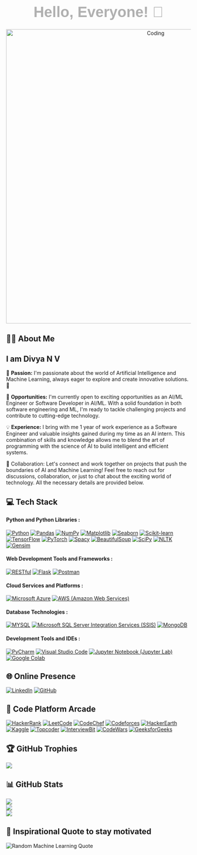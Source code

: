 <h1 align="center" style="font-family: 'Arial', sans-serif; color: B0B0B0; font-size: 40px; font-weight: bold; margin: 10px 0;">Hello, Everyone! 👋</h1>

<div id="badges" align="left">
  <img src="https://komarev.com/ghpvc/?username=your-github-divyanv&color=blueviolet" alt=""/>
 </div>



<p align="center">
  <img src="https://media1.giphy.com/media/4TtTVTmBoXp8txRU0C/giphy.gif" alt="Coding" width="800" />
</p>



## 👨‍💻 About Me
<h2>I am Divya N V</h2>

🎯 **Passion:** I'm passionate about the world of Artificial Intelligence and Machine Learning, always eager to explore and create innovative solutions. 🤖


💼 **Opportunities:** I'm currently open to exciting opportunities as an AI/ML Engineer or Software Developer in AI/ML. With a solid foundation in both software engineering and ML, I'm ready to tackle challenging projects and contribute to cutting-edge technology.


💡 **Experience:** I bring with me 1 year of work experience as a Software Engineer and valuable insights gained during my time as an AI intern. This combination of skills and knowledge allows me to blend the art of programming with the science of AI to build intelligent and efficient systems.


🤝 Collaboration: Let's connect and work together on projects that push the boundaries of AI and Machine Learning! Feel free to reach out for discussions, collaboration, or just to chat about the exciting world of technology. All the necessary details are provided below.



## 💻 Tech Stack

#### Python and Python Libraries : 
[![Python](https://img.shields.io/badge/Python-3776AB?style=for-the-badge&logo=python&logoColor=white)](https://www.python.org/doc/)
[![Pandas](https://img.shields.io/badge/Pandas-150458?style=for-the-badge&logo=pandas&logoColor=white)](https://pandas.pydata.org/docs/)
[![NumPy](https://img.shields.io/badge/NumPy-2596be?style=for-the-badge&logo=numpy&logoColor=white)](https://numpy.org/doc/)
[![Matplotlib](https://img.shields.io/badge/Matplotlib-013243?style=for-the-badge&logo=matplotlib&logoColor=white)](https://matplotlib.org/contents.html)
[![Seaborn](https://img.shields.io/badge/Seaborn-013243?style=for-the-badge&logo=seaborn&logoColor=white)](https://seaborn.pydata.org/)
[![Scikit-learn](https://img.shields.io/badge/Scikit-learn-FFA500?style=for-the-badge&logo=scikit-learn&logoColor=white&color=orange&labelColor=blue)](https://scikit-learn.org/stable/documentation.html)
[![TensorFlow](https://img.shields.io/badge/TensorFlow-E35A2B?style=for-the-badge&logo=tensorflow&logoColor=white)](https://www.tensorflow.org/api_docs)
[![PyTorch](https://img.shields.io/badge/PyTorch-EE4C2C?style=for-the-badge&logo=pytorch&logoColor=white)](https://pytorch.org/docs/stable/index.html)
[![Spacy](https://img.shields.io/badge/Spacy-00B9F2?style=for-the-badge&logo=spacy&logoColor=white)](https://spacy.io/usage)
[![BeautifulSoup](https://img.shields.io/badge/BeautifulSoup-21371B?style=for-the-badge&logo=beautiful-soup&logoColor=white)](https://www.crummy.com/software/BeautifulSoup/bs4/doc/)
[![SciPy](https://img.shields.io/badge/SciPy-374087?style=for-the-badge&logo=scipy&logoColor=white)](https://docs.scipy.org/doc/scipy/reference/)
[![NLTK](https://img.shields.io/badge/NLTK-4C8A51?style=for-the-badge&logo=nltk&logoColor=white)](https://www.nltk.org/api/nltk.html)
[![Gensim](https://img.shields.io/badge/Gensim-306998?style=for-the-badge&logo=gensim&logoColor=white)](https://radimrehurek.com/gensim/auto_examples/index.html)

#### Web Development Tools and Frameworks : 
[![RESTful](https://img.shields.io/badge/RESTful-000000?style=for-the-badge&logo=restful&logoColor=white)](https://restful.io/)
[![Flask](https://img.shields.io/badge/Flask-000?style=for-the-badge&logo=flask&logoColor=white)](https://flask.palletsprojects.com/en/2.2.x/)
[![Postman](https://img.shields.io/badge/Postman-FF6C37?style=for-the-badge&logo=postman&logoColor=white)](https://learning.postman.com/docs/getting-started/introduction/)

#### Cloud Services and Platforms : 
[![Microsoft Azure](https://img.shields.io/badge/Microsoft%20Azure-00A2ED?style=for-the-badge&logo=microsoft-azure&logoColor=white)](https://docs.microsoft.com/en-us/azure/)
[![AWS (Amazon Web Services)](https://img.shields.io/badge/AWS-232F3E?style=for-the-badge&logo=amazon-aws&logoColor=white)](https://docs.aws.amazon.com/)

#### Database Technologies : 
[![MYSQL](https://img.shields.io/badge/MYSQL-00758f?style=for-the-badge&logo=mysql&logoColor=white)](https://docs.microsoft.com/en-us/sql/t-sql/statements/)
[![Microsoft SQL Server Integration Services (SSIS)](https://img.shields.io/badge/SSIS-CC2927?style=for-the-badge&logo=microsoft-sql-server&logoColor=white)](https://docs.microsoft.com/en-us/sql/integration-services/)
[![MongoDB](https://img.shields.io/badge/MongoDB-47A248?style=for-the-badge&logo=mongodb&logoColor=white)](https://docs.mongodb.com/manual/)
<!-- [![T-SQL](https://img.shields.io/badge/T-SQL-CC2927?style=for-the-badge&logo=microsoft-sql-server&logoColor=white)](https://docs.microsoft.com/en-us/sql/t-sql/statements/) -->

#### Development Tools and IDEs : 
[![PyCharm](https://img.shields.io/badge/PyCharm-FFCA28?style=for-the-badge&logo=pycharm&logoColor=black&labelColor=white)](https://www.jetbrains.com/pycharm/documentation/)
[![Visual Studio Code](https://img.shields.io/badge/Visual%20Studio%20Code-007ACC?style=for-the-badge&logo=visual-studio-code&logoColor=white)](https://code.visualstudio.com/docs)
[![Jupyter Notebook (Jupyter Lab)](https://img.shields.io/badge/Jupyter%20Notebook-F37626?style=for-the-badge&logo=jupyter&logoColor=white)](https://jupyter-notebook.readthedocs.io/en/stable/)
[![Google Colab](https://img.shields.io/badge/Google%20Colab-4285F4?style=for-the-badge&logo=google-colab&logoColor=white)](https://colab.research.google.com/notebooks/intro.ipynb)



## 🌐 Online Presence
[![LinkedIn](https://img.shields.io/badge/LinkedIn-%230077B5.svg?logo=linkedin&logoColor=white)](https://www.linkedin.com/in/divyanv/) 
[![GitHub](https://img.shields.io/badge/GitHub-%23181717.svg?style=for-the-badge&logo=github&logoColor=white)](https://github.com/divyanv)



## 🧩 Code Platform Arcade
[![HackerRank](https://img.shields.io/badge/HackerRank-%23323330.svg?logo=hackerrank&logoColor=2EC866)](https://www.hackerrank.com/divyanv)
[![LeetCode](https://img.shields.io/badge/LeetCode-%23FFA116.svg?logo=leetcode&logoColor=white)](https://leetcode.com/divyanv)
[![CodeChef](https://img.shields.io/badge/CodeChef-%23D5B732.svg?logo=codechef&logoColor=white)](https://www.codechef.com/users/divyanv)
[![Codeforces](https://img.shields.io/badge/Codeforces-%231D8DDB.svg?logo=codeforces&logoColor=white)](https://codeforces.com/profile/divyanv)
[![HackerEarth](https://img.shields.io/badge/HackerEarth-00008b.svg?logo=hackerearth&logoColor=white)](https://www.hackerearth.com/@divyanv)
[![Kaggle](https://img.shields.io/badge/Kaggle-%2320BEFF.svg?logo=kaggle&logoColor=white)](https://www.kaggle.com/divyanv)
[![Topcoder](https://img.shields.io/badge/Topcoder-%23FF4500.svg?logo=topcoder&logoColor=white)](https://www.topcoder.com/members/divyanv)
[![InterviewBit](https://img.shields.io/badge/InterviewBit-%230066B2.svg?logo=interviewbit&logoColor=white)](https://www.interviewbit.com/profile/divyanv)
[![CodeWars](https://img.shields.io/badge/CodeWars-%23BD4932.svg?logo=codewars&logoColor=white)](https://www.codewars.com/users/divyanv)
[![GeeksforGeeks](https://img.shields.io/badge/GeeksforGeeks-%47A248.svg?logo=geeksforgeeks&logoColor=FFFFFF&style=flat)](https://auth.geeksforgeeks.org/user/divyanv)



## 🏆 GitHub Trophies
![](https://github-profile-trophy.vercel.app/?username=divyanv&theme=darkhub&no-frame=false&no-bg=false&margin-w=4)



## 📊 GitHub Stats
![](https://github-readme-stats.vercel.app/api?username=divyanv&theme=chartreuse-dark&hide_border=false&include_all_commits=false&count_private=false)<br/>
![](https://github-readme-streak-stats.herokuapp.com/?user=divyanv&theme=chartreuse-dark&hide_border=false)<br/>
![](https://github-readme-stats.vercel.app/api/top-langs/?username=divyanv&theme=chartreuse-dark&hide_border=false&include_all_commits=false&count_private=false&layout=compact)



## 🚀 Inspirational Quote to stay motivated
![Random Machine Learning Quote](https://quotes-github-readme.vercel.app/api?type=horizontal&theme=radical&quote=AI%20is%20the%20new%20electricity.%20Just%20as%20100%20years%20ago%20electricity%20transformed%20industry%20after%20industry,%20AI%20will%20now%20do%20the%20same.&author=Andrew%20Ng)
